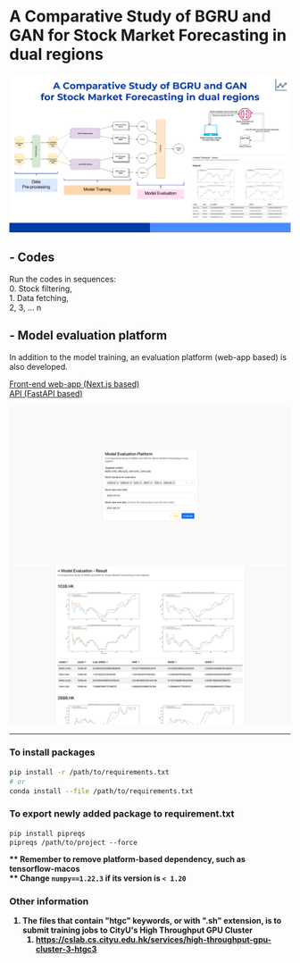 # A Comparative Study of BGRU and GAN for Stock Market Forecasting in dual regions
![Project Screenshot - A Comparative Study of BGRU and GAN for Stock Market Forecasting in dual regions](diagrams/project%20screenshot.png)
## - Codes
Run the codes in sequences: 
<br>0. Stock filtering, 
<br>1. Data fetching, 
<br>2, 3, ... n

## - Model evaluation platform
In addition to the model training, an evaluation platform (web-app based) is also developed. 

[Front-end web-app (Next.js based)](model_evaluation_platform/web-app)
<br/>
[API (FastAPI based)](model_evaluation_platform/api)

![Model Evaluation Platform Frontend - Input Form](diagrams/Model%20Evaluation%20Platform%20Frontend%20-%20Input%20form.png)
![Model Evaluation Platform Frontend - Result Page](diagrams/Model%20Evaluation%20Platform%20Frontend%20-%20Result%20page.png)

<hr/>

### To install packages
```bash
pip install -r /path/to/requirements.txt
# or
conda install --file /path/to/requirements.txt
```
### To export newly added package to requirement.txt
```console
pip install pipreqs
pipreqs /path/to/project --force
```
<b>** Remember to remove platform-based dependency, such as tensorflow-macos</b>
<br/>
<b>** Change `numpy==1.22.3` if its version is `< 1.20`<b>

### Other information
1. The files that contain "htgc" keywords, or with ".sh" extension, is to submit training jobs to CityU's High Throughput GPU Cluster 
   1. https://cslab.cs.cityu.edu.hk/services/high-throughput-gpu-cluster-3-htgc3

